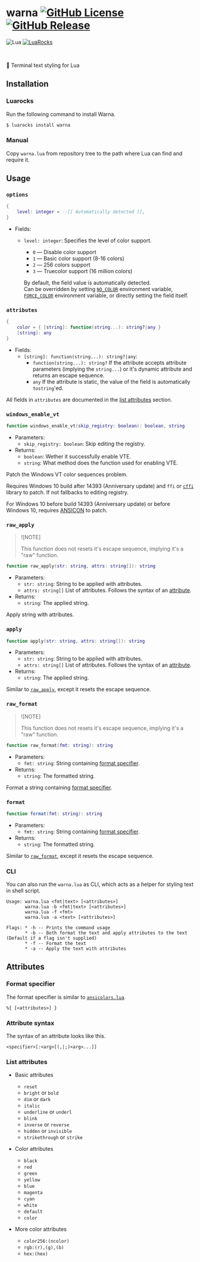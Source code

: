 # warna [![GitHub License](https://img.shields.io/github/license/komothecat/warna?style=for-the-badge)](./LICENSE) [![GitHub Release](https://img.shields.io/github/v/release/komothecat/warna?style=for-the-badge)](/komothecat/warna/releases/latest)

![Lua](https://img.shields.io/badge/Lua-5.1_--_5.4%2C_LuaJIT-blue?style=for-the-badge&logo=lua&logoColor=lua)
[![LuaRocks](https://img.shields.io/luarocks/v/UrNightmaree/warna?style=for-the-badge&logo=lua&logoColor=lua)](https://luarocks.org/modules/UrNightmaree/warna)

<br>

🎨 Terminal text styling for Lua

## Installation

### Luarocks

Run the following command to install Warna.
```bash
$ luarocks install warna
```

### Manual

Copy `warna.lua` from repository tree to the path where Lua can find and require it.

## Usage

### `options`

```lua
{
    level: integer = --[[ Automatically detected ]],
}
```

- Fields:
  - `level: integer`: Specifies the level of color support.
    * `0` — Disable color support
    * `1` — Basic color support (8-16 colors)
    * `2` — 256 colors support
    * `3` — Truecolor support (16 million colors)<br>

    By default, the field value is automatically detected.<br>
    Can be overridden by setting [`NO_COLOR`](http://no-color.org) environment variable, [`FORCE_COLOR`](https://force-color.org) environment variable, or directly setting the field itself.

### `attributes`
```lua
{
    color = { [string]: function(string...): string?|any }
    [string]: any
}
```

- Fields:
  - `[string]: function(string...): string?|any`:
    - `function(string...): string?` If the attribute accepts attribute parameters (implying the `string...`) or it's dynamic attribute and returns an escape sequence.
    - `any` If the attribute is static, the value of the field is automatically `tostring`'ed.

All fields in `attributes` are documented in the [list attributes](#list-attributes) section.

### `windows_enable_vt`

```lua
function windows_enable_vt(skip_registry: boolean): boolean, string
```

- Parameters:
  - `skip_registry: boolean`: Skip editing the registry.
- Returns:
  - `boolean`: Wether it successfully enable VTE.
  - `string`: What method does the function used for enabling VTE.

Patch the Windows VT color sequences problem.

Requires Windows 10 build after 14393 (Anniversary update) and `ffi` or [`cffi`](https://github.com/q66/cffi-lua) library to patch.
If not fallbacks to editing registry.

For Windows 10 before build 14393 (Anniversary update) or before Windows 10, requires [ANSICON](https://github.com/adoxa/ansicon) to patch.

### `raw_apply`

> ![NOTE]
>
> This function does not resets it's escape sequence, implying it's a "raw" function.

```lua
function raw_apply(str: string, attrs: string[]): string
```

- Parameters:
  - `str: string`: String to be applied with attributes.
  - `attrs: string[]` List of attributes. Follows the syntax of an [attribute](#attribute-syntax).
- Returns:
  - `string`: The applied string.

Apply string with attributes.

### `apply`

```lua
function apply(str: string, attrs: string[]): string
```

- Parameters:
  - `str: string`: String to be applied with attributes.
  - `attrs: string[]` List of attributes. Follows the syntax of an [attribute](#attribute-syntax).
- Returns:
  - `string`: The applied string.

Similar to [`raw_apply`](#raw_apply), except it resets the escape sequence.

### `raw_format`

> ![NOTE]
>
> This function does not resets it's escape sequence, implying it's a "raw" function.

```lua
function raw_format(fmt: string): string
```

- Parameters:
  - `fmt: string`: String containing [format specifier](#format-specifier).
- Returns:
  - `string`: The formatted string.

Format a string containing [format specifier](#format-specifier).

### `format`

```lua
function format(fmt: string): string
```

- Parameters:
  - `fmt: string`: String containing [format specifier](#format-specifier).
- Returns:
  - `string`: The formatted string.

Similar to [`raw_format`](#raw_format), except it resets the escape sequence.

### CLI

You can also run the `warna.lua` as CLI, which acts as a helper for styling text in shell script.

```
Usage: warna.lua <fmt|text> [<attributes>]
       warna.lua -b <fmt|text> [<attributes>]
       warna.lua -f <fmt>
       warna.lua -a <text> [<attributes>]

Flags: * -h -- Prints the command usage
       * -b -- Both format the text and apply attributes to the text (Default if a flag isn't supplied)
       * -f -- Format the text
       * -a -- Apply the text with attributes
```

## Attributes

### Format specifier

The format specifier is similar to [`ansicolors.lua`](https://github.com/kikito/ansicolors.lua).
```
%{ [<attributes>] }
```

### Attribute syntax

The syntax of an attribute looks like this.
```
<specifier>[:<arg>[(,|;)<arg>...]]
```

### List attributes


- Basic attributes
  - `reset`
  - `bright` or `bold`
  - `dim` or `dark`
  - `italic`
  - `underline` or `underl`
  - `blink`
  - `inverse` or `reverse`
  - `hidden` or `invisible`
  - `strikethrough` or `strike`

- Color attributes
  - `black`
  - `red`
  - `green`
  - `yellow`
  - `blue`
  - `magenta`
  - `cyan`
  - `white`
  - `default`
  - `color`

- More color attributes
  - `color256:(ncolor)`
  - `rgb:(r),(g),(b)`
  - `hex:(hex)`
